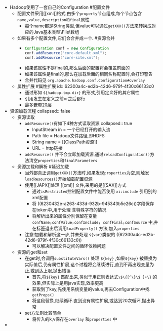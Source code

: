 - Hadoop使用了一套自己的Configuration #配置文件
	- 配置文件采用[[xml]]格式,由多个`property`节点组成,每个节点包含 `name,value,description和final`属性
		- 每个name都是String类型,但value可以通过`getXXX()`方法来转换成对应的Java基本类型\File\数组
	- 如果有多个配置文件,它们会合并成一个. #资源合并
		- ```java
		  Configuration conf = new Configuration
		  conf.addResource("core-default.xml");
		  conf.addResource("core-site.xml");
		  ```
		- 如果该属性不是final的,那么后面的配置将会覆盖前面的
		- 如果该属性是final的,那么在加载后面的相同名称配置时,会打印警告
		- 合并代码见 `org.apache.hadoop.conf.Configuration#overlay`
	- 属性扩展 #属性扩展
	  id:: 62300a4c-ed2b-42d6-979f-4f30c66133c0
		- 通过形如 `${hadoop.tmp.dir}` 的形式,引用定义好的其它属性
		- 引用发生在定义之前or之后都行
		- 最多嵌套20层
- 资源加载流程
  collapsed:: false
	- 资源读取
		- `addResource()`有如下4种方式读取资源
		  collapsed:: true
			- InputStream in = 一个已经打开的输入流
			- Path file = Hadoop文件路径,即HDFS
			- String name = [[ClassPath资源]]
			- URL = http链接
		- `addResource()` 并不会立即加载资源,通过`reloadConfiguration()`方法清空`properties`和`finalParameters`
	- 资源加载和解析 #延迟加载
		- 当外部真正调用`getXXX()`方法时,如果发现`properties`为空,则触发`loadResources()`开始加载配置资源
		- 使用[[JAPX]]处理 [[xml]] 文件,采用的是[[SAX]]方式
			- 通过`isRestricted`控制配置文件中能否使用 `xi:include` 引用别的xml配置
			- 将 ((6230432e-a263-433d-932b-945343b5e26c))字段保存在token中,用于处理 含特殊字符的情况
			- 将解析出来的属性分别保留在变量 `confName;confValue;confInclude; confFinal;confSource` 中,并在标签退出后调用`loadProperty()` 方法,加入`properties`
		- 注意!加载和解析这一步,并未处理 `${var}`类似的 ((62300a4c-ed2b-42d6-979f-4f30c66133c0))
			- 可以解决配置文件之间的循环依赖问题
	- 资源的get和set
		- 在get时,会调用`substituteVars()` 处理 `${key}` ,如果`${key}` 被替换为实际值后,仍有属性扩展,这个过程将会继续进行,直到不再出现变量为止,或到达上限,抛出错误
			- 首先,将`${key}` 匹配出来,类似于用正则表达式`\$\{[^\}\$ ]+\}` 的效果,但实际上是用java实现,效率更高
			- 获取到了key,先使用系统变量的value,再去Configuration中找`getProps()`
			- 将这段替换,继续循环.直到没有属性扩展,或达到20次循环,抛出异常
		- set方法则比较简单
			- 将传入的k,v保存在`overlay` 和`properties` 中
-